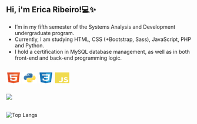 ## Hi, i'm Erica Ribeiro!💻✨


- I’m in my fifth semester of the Systems Analysis and Development undergraduate program.
- Currently, I am studying HTML, CSS (+Bootstrap, Sass), JavaScript, PHP and Python.
- I hold a certification in MySQL database management, as well as in both front-end and back-end programming logic.
  
<div style="display: inline_block"><br>
  <img align="center" alt="Rafa-HTML" height="30" width="40" src="https://raw.githubusercontent.com/devicons/devicon/master/icons/html5/html5-original.svg">
  <img align="center" alt="Rafa-Python" height="30" width="40" src="https://raw.githubusercontent.com/devicons/devicon/master/icons/python/python-original.svg">
  <img align="center" alt="Rafa-CSS" height="30" width="40" src="https://raw.githubusercontent.com/devicons/devicon/master/icons/css3/css3-original.svg">
  <img align="center" alt="Rafa-Js" height="30" width="40" src="https://raw.githubusercontent.com/devicons/devicon/master/icons/javascript/javascript-plain.svg">
</div>

  ##
 
<div> 
   <a href="https://www.linkedin.com/in/erica-ribeiro-b83764236/" target="_blank"><img src="https://img.shields.io/badge/-LinkedIn-%230077B5?style=for-the-badge&logo=linkedin&logoColor=white" target="_blank"></a>  
</div>

##

![Top Langs](https://github-readme-stats.vercel.app/api/top-langs/?username=ericaregina)
